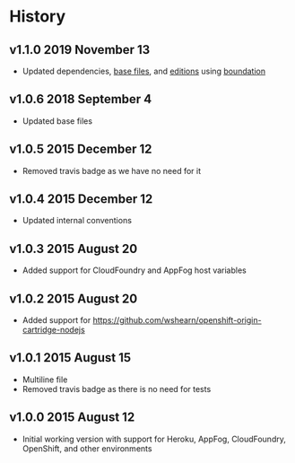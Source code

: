 # History

## v1.1.0 2019 November 13

-   Updated dependencies, [base files](https://github.com/bevry/base), and [editions](https://editions.bevry.me) using [boundation](https://github.com/bevry/boundation)

## v1.0.6 2018 September 4

-   Updated base files

## v1.0.5 2015 December 12

-   Removed travis badge as we have no need for it

## v1.0.4 2015 December 12

-   Updated internal conventions

## v1.0.3 2015 August 20

-   Added support for CloudFoundry and AppFog host variables

## v1.0.2 2015 August 20

-   Added support for https://github.com/wshearn/openshift-origin-cartridge-nodejs

## v1.0.1 2015 August 15

-   Multiline file
-   Removed travis badge as there is no need for tests

## v1.0.0 2015 August 12

-   Initial working version with support for Heroku, AppFog, CloudFoundry, OpenShift, and other environments
